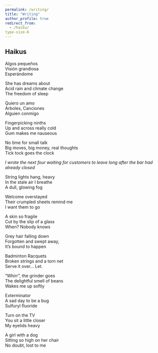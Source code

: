 ```yaml
---
permalink: /writing/
title: "Writing"
author_profile: true
redirect_from: 
  - /haiku/
type-size-6  
---
```



Haikus
------
Algos pequeños <br>
Visión grandiosa <br>
Esperándome

She has dreams about <br>
Acid rain and climate change <br>
The freedom of sleep

Quiero un amo <br>
Árboles, Canciones <br>
Alguien conmigo

Fingerpicking ninths <br>
Up and across really cold <br>
Gum makes me nauseous

No time for small talk <br>
Big moves, big money, real thoughts <br>
Tick tock goes the clock

_I wrote the next four waiting for customers to leave long after the bar had already closed_

String lights hang, heavy <br>
In the stale air I breathe <br>
A dull, glowing fog

Welcome overstayed <br>
Their crumpled sheets remind me <br>
I want them to go

A skin so fragile <br>
Cut by the slip of a glass <br>
When? Nobody knows

Grey hair falling down <br>
Forgotten and swept away, <br>
It’s bound to happen

Badminton Racquets <br>
Broken strings and a torn net <br>
Serve it over… Let.

“Whirr”, the grinder goes <br>
The delightful smell of beans <br>
Wakes me up softly

Exterminator <br>
A sad day to be a bug <br>
Sulfuryl fluoride

Turn on the TV <br>
You sit a little closer <br>
My eyelids heavy

A girl with a dog <br>
Sitting so high on her chair <br>
No doubt, lost to me
